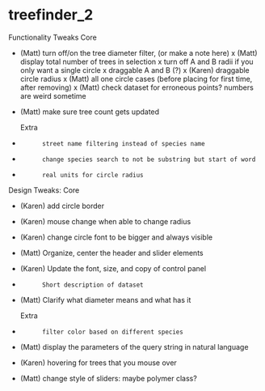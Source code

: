 # treefinder_2


Functionality Tweaks
  Core
- (Matt)	turn off/on the tree diameter filter, (or make a note here)
x (Matt)	display total number of trees in selection 
x 			turn off A and B radii if you only want a single circle
x 			draggable A and B (?)
x (Karen)	draggable circle radius 
x (Matt)	all one circle cases (before placing for first time, after removing)
x (Matt)	check dataset for erroneous points? numbers are weird sometime
- (Matt)	make sure tree count gets updated

  Extra
- 			street name filtering instead of species name
- 			change species search to not be substring but start of word
- 			real units for circle radius

Design Tweaks:
  Core 
- (Karen)	add circle border
- (Karen)	mouse change when able to change radius
- (Karen)	change circle font to be bigger and always visible
- (Matt)	Organize, center the header and slider elements
- (Karen)	Update the font, size, and copy of control panel
-			Short description of dataset
- (Matt)	Clarify what diameter means and what has it

  Extra
- 			filter color based on different species
- (Matt)	display the parameters of the query string in natural language
- (Karen)	hovering for trees that you mouse over
- (Matt)	change style of sliders: maybe polymer class?